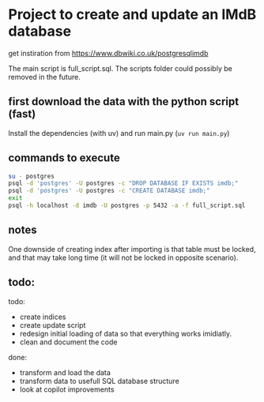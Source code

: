 # Project to create and update an IMdB database

get instiration from https://www.dbwiki.co.uk/postgresqlimdb

The main script is full_script.sql. The scripts folder could possibly be removed in the future.

## first download the data with the python script (fast)

Install the dependencies (with uv) and run main.py (`uv run main.py`)

## commands to execute

```bash
su - postgres
psql -d 'postgres' -U postgres -c "DROP DATABASE IF EXISTS imdb;"
psql -d 'postgres' -U postgres -c "CREATE DATABASE imdb;"
exit
psql -h localhost -d imdb -U postgres -p 5432 -a -f full_script.sql
```


## notes

One downside of creating index after importing is that table must be locked, and that may take long time (it will not be locked in opposite scenario).

## todo:

todo:

- create indices
- create update script
- redesign initial loading of data so that everything works imidiatly.
- clean and document the code

done:

- transform and load the data
- transform data to usefull SQL database structure
- look at copilot improvements
